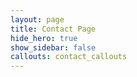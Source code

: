 ```yaml
---
layout: page
title: Contact Page
hide_hero: true
show_sidebar: false
callouts: contact_callouts
---
```

<style> 
section {
  background-image: url("/alexbarsom1/otis_redding.png");
}
</style>